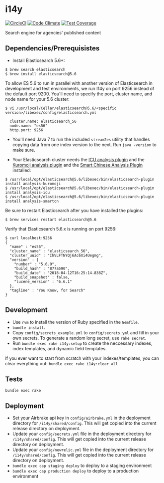 i14y
====

[![CircleCI](https://circleci.com/gh/GSA/i14y.svg?style=shield)](https://circleci.com/gh/GSA/i14y)
[![Code Climate](https://codeclimate.com/github/GSA/i14y/badges/gpa.svg)](https://codeclimate.com/github/GSA/i14y)
[![Test Coverage](https://codeclimate.com/github/GSA/i14y/badges/coverage.svg)](https://codeclimate.com/github/GSA/i14y)

Search engine for agencies' published content

## Dependencies/Prerequisistes
- Install Elasticsearch 5.6+:
```
$ brew search elasticsearch
$ brew install elasticsearch@5.6
```

To allow ES 5.6 to run in parallel with another version of Elasticsearch in development and test environments, we run I14y on port 9256 instead of the default port 9200. You'll need to specify the port, cluster name, and node name for your 5.6 cluster:
```
$ vi /usr/local/Cellar/elasticsearch@5.6/<specific version>/libexec/config/elasticsearch.yml
  
  cluster.name: elasticsearch_56
  node.name: "es56"
  http.port: 9256
```

- You'll need Java 7 to run the included `stream2es` utility that handles copying data from one index version to the next.
Run `java -version` to make sure.

- Your Elasticsearch cluster needs the [ICU analysis plugin](https://github.com/elastic/elasticsearch-analysis-icu) and
the [Kuromoji analysis plugin](https://github.com/elastic/elasticsearch-analysis-kuromoji/blob/master/README.md) and
the [Smart Chinese Analysis Plugin](https://github.com/elastic/elasticsearch-analysis-smartcn) installed:

```
$ /usr/local/opt/elasticsearch@5.6/libexec/bin/elasticsearch-plugin install analysis-kuromoji
$ /usr/local/opt/elasticsearch@5.6/libexec/bin/elasticsearch-plugin install analysis-icu
$ /usr/local/opt/elasticsearch@5.6/libexec/bin/elasticsearch-plugin install analysis-smartcn
```

Be sure to restart Elasticsearch after you have installed the plugins:
```
$ brew services restart elasticsearch@5.6
```

Verify that Elasticsearch 5.6.x is running on port 9256:
```
$ curl localhost:9256
{
  "name" : "es56",
  "cluster_name" : "elasticsearch_56",
  "cluster_uuid" : "IhVLFTNYQj6Ac6Xi4Uegmg",
  "version" : {
    "number" : "5.6.9",
    "build_hash" : "877a590",
    "build_date" : "2018-04-12T16:25:14.838Z",
    "build_snapshot" : false,
    "lucene_version" : "6.6.1"
  },
  "tagline" : "You Know, for Search"
}
```

## Development

- Use `rvm` to install the version of Ruby specified in the `Gemfile`.
- `bundle install`.
- Copy `config/secrets_example.yml` to `config/secrets.yml` and fill in your own secrets. To generate a random long secret, use `rake secret`.
- Run `bundle exec rake i14y:setup` to create the neccessary indexes, index templates, and dynamic field templates.

If you ever want to start from scratch with your indexes/templates, you can clear everything out:
`bundle exec rake i14y:clear_all`

## Tests

`bundle exec rake`

## Deployment

- Set your Airbrake api key in `config/airbrake.yml` in the deployment directory for `/i14y/shared/config`. This will get copied into the current release directory on deployment.
- Update your `config/secrets.yml` file in the deployment directory for `/i14y/shared/config`. This will get copied into the current release directory on deployment.
- Update your `config/newrelic.yml` file in the deployment directory for `/i14y/shared/config`. This will get copied into the current release directory on deployment.
- `bundle exec cap staging deploy` to deploy to a staging environment
- `bundle exec cap production deploy` to deploy to a production environment
